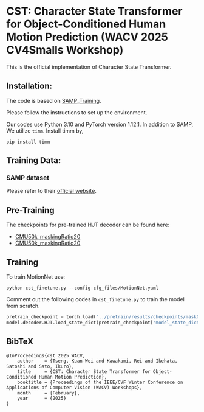# CST: Character State Transformer for Object-Conditioned Human Motion Prediction (WACV 2025 CV4Smalls Workshop)

This is the official implementation of Character State Transformer.

## Installation:
The code is based on [SAMP_Training](https://github.com/mohamedhassanmus/SAMP_Training).

Please follow the instructions to set up the environment.

Our codes use Python 3.10 and PyTorch version 1.12.1. In addition to SAMP, We utilize `timm`. Install timm by,
```
pip install timm
```

## Training Data:
### SAMP dataset
Please refer to their [official website](https://samp.is.tue.mpg.de/).

## Pre-Training
The checkpoints for pre-trained HJT decoder can be found here:
- [CMU50k_maskingRatio20](https://drive.google.com/file/d/15l0L6VxJSb7vy_WAz0NecbDdfwTOozd-/view?usp=sharing)
- [CMU50k_maskingRatio20](https://drive.google.com/file/d/15mpayCb6J7Ky_41s779xoaRmde2bKOP8/view?usp=share_link)

## Training
To train MotionNet use:
```
python cst_finetune.py --config cfg_files/MotionNet.yaml
```

Comment out the following codes in `cst_finetune.py` to train the model from scratch.
```python
pretrain_checkpoint = torch.load("../pretrain/results/checkpoints/mask0.2_cmu50k_20epoch.pth")
model.decoder.HJT.load_state_dict(pretrain_checkpoint['model_state_dict'])
```

## BibTeX
```
@InProceedings{cst_2025_WACV,
    author    = {Tseng, Kuan-Wei and Kawakami, Rei and Ikehata, Satoshi and Sato, Ikuro},
    title     = {CST: Character State Transformer for Object-Conditioned Human Motion Prediction},
    booktitle = {Proceedings of the IEEE/CVF Winter Conference on Applications of Computer Vision (WACV) Workshops},
    month     = {February},
    year      = {2025}
}
```
